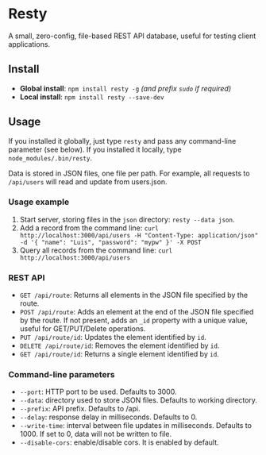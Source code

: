 # Resty
A small, zero-config, file-based REST API database, useful for testing client applications.

## Install
- **Global install**: `npm install resty -g` _(and prefix `sudo` if required)_
- **Local install**: `npm install resty --save-dev`

## Usage
If you installed it globally, just type `resty` and pass any command-line parameter (see below). If you installed it locally, type `node_modules/.bin/resty`.

Data is stored in JSON files, one file per path. For example, all requests to `/api/users` will read and update from users.json.

### Usage example
1. Start server, storing files in the `json` directory: `resty --data json`.
2. Add a record from the command line: `curl http://localhost:3000/api/users -H "Content-Type: application/json" -d '{ "name": "Luis", "password": "mypw" }' -X POST`
3. Query all records from the command line: `curl http://localhost:3000/api/users`

### REST API
- `GET /api/route`: Returns all elements in the JSON file specified by the route.
- `POST /api/route`: Adds an element at the end of the JSON file specified by the route. If not present, adds an `_id` property with a unique value, useful for GET/PUT/Delete operations.
- `PUT /api/route/id`: Updates the element identified by `id`.
- `DELETE /api/route/id`: Removes the element identified by `id`.
- `GET /api/route/id`: Returns a single element identified by `id`.

### Command-line parameters
- `--port`: HTTP port to be used. Defaults to 3000.
- `--data`: directory used to store JSON files. Defaults to working directory.
- `--prefix`: API prefix. Defaults to /api.
- `--delay`: response delay in milliseconds. Defaults to 0.
- `--write-time`: interval between file updates in milliseconds. Defaults to 1000. If set to 0, data will not be written to file.
- `--disable-cors`: enable/disable cors. It is enabled by default.
